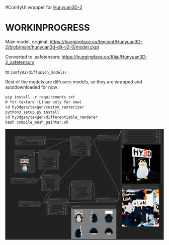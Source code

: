 #ComfyUI wrapper for [Hunyuan3D-2](https://github.com/Tencent/Hunyuan3D-2)

# WORKINPROGRESS

Main model, original: https://huggingface.co/tencent/Hunyuan3D-2/blob/main/hunyuan3d-dit-v2-0/model.ckpt

Converted to .safetensors: https://huggingface.co/Kijai/Hunyuan3D-2_safetensors

to `ComfyUI/diffusion_models/`

Rest of the models are diffusers models, so they are wrapped and autodownloaded for now.



```
pip install -r requirements.txt
# for texture (Linux only for now)
cd hy3dgen/texgen/custom_rasterizer
python3 setup.py install
cd hy3dgen/texgen/differentiable_renderer
bash compile_mesh_painter.sh
```

![alt text](image.png)